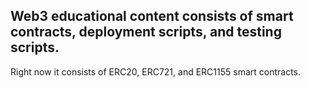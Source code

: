 ## Web3 educational content consists of smart contracts, deployment scripts, and testing scripts.

Right now it consists of ERC20, ERC721, and ERC1155 smart contracts.
